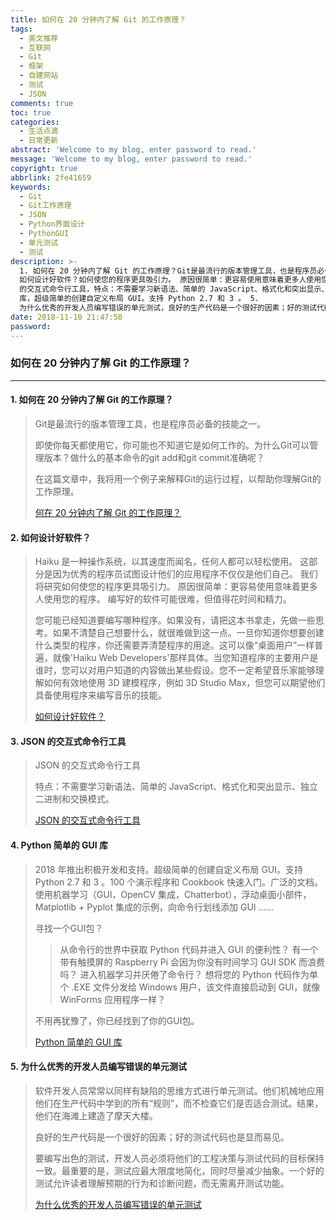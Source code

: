 ```yaml
---
title: 如何在 20 分钟内了解 Git 的工作原理？
tags:
  - 美文推荐
  - 互联网
  - Git
  - 框架
  - 自建网站
  - 测试
  - JSON
comments: true
toc: true
categories:
  - 生活点滴
  - 日常更新
abstract: 'Welcome to my blog, enter password to read.'
message: 'Welcome to my blog, enter password to read.'
copyright: true
abbrlink: 2fe41659
keywords:
  - Git
  - Git工作原理
  - JSON
  - Python界面设计
  - PythonGUI
  - 单元测试
  - 测试
description: >-
  1. 如何在 20 分钟内了解 Git 的工作原理？Git是最流行的版本管理工具，也是程序员必备的技能之一。 2.
  如何设计好软件？如何使您的程序更具吸引力。 原因很简单：更容易使用意味着更多人使用您的程序。 编写好的软件可能很难，但值得花时间和精力。 3.  JSON
  的交互式命令行工具，特点：不需要学习新语法、简单的 JavaScript、格式化和突出显示、独立二进制和交换模式。4. Python 简单的 GUI
  库，超级简单的创建自定义布局 GUI。支持 Python 2.7 和 3 。 5.
  为什么优秀的开发人员编写错误的单元测试，良好的生产代码是一个很好的因素；好的测试代码也是显而易见。
date: 2018-11-10 21:47:50
password:
---
```

<script type="text/javascript" src="/js/src/bai.js"></script>

### 如何在 20 分钟内了解 Git 的工作原理？
---
#### 1. 如何在 20 分钟内了解 Git 的工作原理？
>  Git是最流行的版本管理工具，也是程序员必备的技能之一。
>
>  即使你每天都使用它，你可能也不知道它是如何工作的。为什么Git可以管理版本？做什么的基本命令的git add和git commit准确呢？
>
>  在这篇文章中，我将用一个例子来解释Git的运行过程，以帮助你理解Git的工作原理。
>
> [何在 20 分钟内了解 Git 的工作原理？](https://www.tutorialdocs.com/article/how-git-works.html)

#### 2. 如何设计好软件？
> Haiku 是一种操作系统，以其速度而闻名，任何人都可以轻松使用。 这部分是因为优秀的程序员试图设计他们的应用程序不仅仅是他们自己。 我们将研究如何使您的程序更具吸引力。 原因很简单：更容易使用意味着更多人使用您的程序。 编写好的软件可能很难，但值得花时间和精力。
>
> 您可能已经知道要编写哪种程序。如果没有，请把这本书拿走，先做一些思考。如果不清楚自己想要什么，就很难做到这一点。一旦你知道你想要创建什么类型的程序，你还需要弄清楚程序的用途。这可以像“桌面用户”一样普遍，就像'Haiku Web Developers'那样具体。当您知道程序的主要用户是谁时，您可以对用户知道的内容做出某些假设。您不一定希望音乐家能够理解如何有效地使用 3D 建模程序，例如 3D Studio Max，但您可以期望他们具备使用程序来编写音乐的技能。
>
> [ 如何设计好软件？](https://www.haiku-os.org/docs/HIG/index.xml)

#### 3. JSON 的交互式命令行工具
> JSON 的交互式命令行工具
>
> 特点：不需要学习新语法、简单的 JavaScript、格式化和突出显示、独立二进制和交换模式。
>
> [ JSON 的交互式命令行工具](https://github.com/antonmedv/fx)

#### 4. Python 简单的 GUI 库
> 2018 年推出积极开发和支持。超级简单的创建自定义布局 GUI。支持 Python 2.7 和 3 。100 个演示程序和 Cookbook 快速入门。广泛的文档。使用机器学习（GUI，OpenCV 集成，Chatterbot），浮动桌面小部件，Matplotlib + Pyplot 集成的示例，向命令行划线添加 GUI ……
>
> 寻找一个GUI包？
>> 从命令行的世界中获取 Python 代码并进入 GUI 的便利性？
>> 有一个带有触摸屏的 Raspberry Pi 会因为你没有时间学习 GUI SDK 而浪费吗？
>> 进入机器学习并厌倦了命令行？
>> 想将您的 Python 代码作为单个 .EXE 文件分发给 Windows 用户，该文件直接启动到 GUI，就像 WinForms 应用程序一样？
>
> 不用再犹豫了，你已经找到了你的GUI包。
>
> [Python 简单的 GUI 库](https://github.com/MikeTheWatchGuy/PySimpleGUI)

#### 5. 为什么优秀的开发人员编写错误的单元测试
> 软件开发人员常常以同样有缺陷的思维方式进行单元测试。他们机械地应用他们在生产代码中学到的所有“规则”，而不检查它们是否适合测试。结果，他们在海滩上建造了摩天大楼。
>
> 良好的生产代码是一个很好的因素；好的测试代码也是显而易见。
>
> 要编写出色的测试，开发人员必须将他们的工程决策与测试代码的目标保持一致。最重要的是，测试应最大限度地简化，同时尽量减少抽象。一个好的测试允许读者理解预期的行为和诊断问题，而无需离开测试功能。
>
> [为什么优秀的开发人员编写错误的单元测试](https://mtlynch.io/good-developers-bad-tests/)

